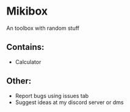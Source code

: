 # Mikibox
An toolbox with random stuff

## Contains:
- Calculator

## Other:
- Report bugs using issues tab
- Suggest ideas at my discord server or dms
